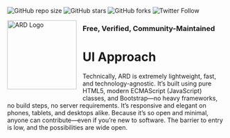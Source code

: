 ![GitHub repo size](https://img.shields.io/github/repo-size/Amateur-Repeater-Directory/ARD-UI)
![GitHub stars](https://img.shields.io/github/stars/Amateur-Repeater-Directory/ARD-UI?style=social)
![GitHub forks](https://img.shields.io/github/forks/Amateur-Repeater-Directory/ARD-UI?style=social)
![Twitter Follow](https://img.shields.io/twitter/follow/Amateur-Repeater-Directory?style=social)

<img src="https://github.com/user-attachments/assets/b677c6cf-5a66-459f-bd1f-95d3ee820921"
     width="160" height="160"
     alt="ARD Logo"
     style="float:left; margin:0 1em 1em 0;" />
<h3>Free, Verified, Community-Maintained</h3>

# UI Approach

Technically, ARD is extremely lightweight, fast, and technology-agnostic. It’s built using pure HTML5, modern ECMAScript (JavaScript) classes, and Bootstrap—no heavy frameworks, no build steps, no server requirements. It’s responsive and elegant on phones, tablets, and desktops alike. Because it’s so open and minimal, anyone can contribute—even if you’re new to software. The barrier to entry is low, and the possibilities are wide open.     

